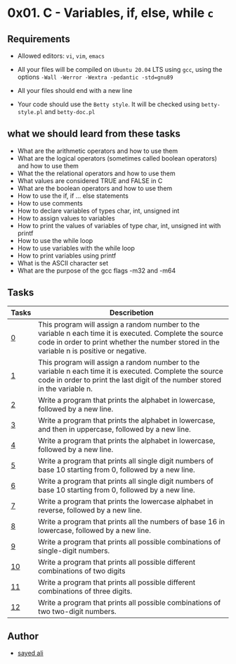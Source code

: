 # 0x01. C - Variables, if, else, while `c`

## Requirements

* Allowed editors: `vi`, `vim`, `emacs`

* All your files will be compiled on `Ubuntu 20.04` LTS using `gcc`, using the options `-Wall -Werror -Wextra -pedantic -std=gnu89`

* All your files should end with a new line

* Your code should use the `Betty style`. It will be checked using `betty-style.pl` and `betty-doc.pl`

## what we should leard from these tasks

* What are the arithmetic operators and how to use them
* What are the logical operators (sometimes called boolean operators) and how to use them
* What the the relational operators and how to use them
* What values are considered TRUE and FALSE in C
* What are the boolean operators and how to use them
* How to use the if, if ... else statements
* How to use comments
* How to declare variables of types char, int, unsigned int
* How to assign values to variables
* How to print the values of variables of type char, int, unsigned int with printf
* How to use the while loop
* How to use variables with the while loop
* How to print variables using printf
* What is the ASCII character set
* What are the purpose of the gcc flags -m32 and -m64

## Tasks

| Tasks | Describetion |
| --- | --- |
| [0](/0x01-variables_if_else_while/0-positive_or_negative.c) |This program will assign a random number to the variable n each time it is executed. Complete the source code in order to print whether the number stored in the variable n is positive or negative. |
| [1](/0x01-variables_if_else_while/1-last_digit.c) | This program will assign a random number to the variable n each time it is executed. Complete the source code in order to print the last digit of the number stored in the variable n. |
| [2](/0x01-variables_if_else_while/2-print_alphabet.c) | Write a program that prints the alphabet in lowercase, followed by a new line. |
| [3](/0x01-variables_if_else_while/3-print_alphabets.c) | Write a program that prints the alphabet in lowercase, and then in uppercase, followed by a new line. |
| [4](/0x01-variables_if_else_while/4-print_alphabt.c) | Write a program that prints the alphabet in lowercase, followed by a new line. |
| [5](/0x01-variables_if_else_while/5-print_numbers.c) | Write a program that prints all single digit numbers of base 10 starting from 0, followed by a new line. |
| [6](/0x01-variables_if_else_while/6-print_numberz.c) | Write a program that prints all single digit numbers of base 10 starting from 0, followed by a new line. |
| [7](/0x01-variables_if_else_while/7-print_tebahpla.c) | Write a program that prints the lowercase alphabet in reverse, followed by a new line. |
| [8](/0x01-variables_if_else_while/8-print_base16.c) | Write a program that prints all the numbers of base 16 in lowercase, followed by a new line. |
| [9](/0x01-variables_if_else_while/9-print_comb.c) | Write a program that prints all possible combinations of single-digit numbers. |
| [10](/0x01-variables_if_else_while/100-print_comb3.c) | Write a program that prints all possible different combinations of two digits |
| [11](/0x01-variables_if_else_while/101-print_comb4.c) | Write a program that prints all possible different combinations of three digits. |
| [12](/0x01-variables_if_else_while/102-print_comb5.c) | Write a program that prints all possible combinations of two two-digit numbers. |

## Author

* [sayed ali](https://github.com/sayedali1)
